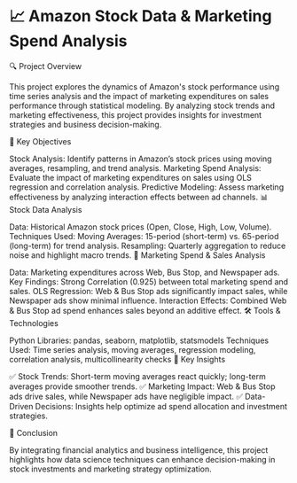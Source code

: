 # 📈 Amazon Stock Data & Marketing Spend Analysis

🔍 Project Overview

This project explores the dynamics of Amazon's stock performance using time series analysis and the impact of marketing expenditures on sales performance through statistical modeling. By analyzing stock trends and marketing effectiveness, this project provides insights for investment strategies and business decision-making.

🚀 Key Objectives

Stock Analysis: Identify patterns in Amazon’s stock prices using moving averages, resampling, and trend analysis.
Marketing Spend Analysis: Evaluate the impact of marketing expenditures on sales using OLS regression and correlation analysis.
Predictive Modeling: Assess marketing effectiveness by analyzing interaction effects between ad channels.
📊 Stock Data Analysis

Data: Historical Amazon stock prices (Open, Close, High, Low, Volume).
Techniques Used:
Moving Averages: 15-period (short-term) vs. 65-period (long-term) for trend analysis.
Resampling: Quarterly aggregation to reduce noise and highlight macro trends.
📢 Marketing Spend & Sales Analysis

Data: Marketing expenditures across Web, Bus Stop, and Newspaper ads.
Key Findings:
Strong Correlation (0.925) between total marketing spend and sales.
OLS Regression: Web & Bus Stop ads significantly impact sales, while Newspaper ads show minimal influence.
Interaction Effects: Combined Web & Bus Stop ad spend enhances sales beyond an additive effect.
🛠️ Tools & Technologies

Python Libraries: pandas, seaborn, matplotlib, statsmodels
Techniques Used: Time series analysis, moving averages, regression modeling, correlation analysis, multicollinearity checks
🔑 Key Insights

✅ Stock Trends: Short-term moving averages react quickly; long-term averages provide smoother trends.
✅ Marketing Impact: Web & Bus Stop ads drive sales, while Newspaper ads have negligible impact.
✅ Data-Driven Decisions: Insights help optimize ad spend allocation and investment strategies.

📌 Conclusion

By integrating financial analytics and business intelligence, this project highlights how data science techniques can enhance decision-making in stock investments and marketing strategy optimization.
